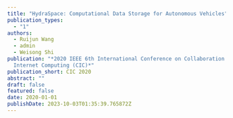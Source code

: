```yaml
---
title: "HydraSpace: Computational Data Storage for Autonomous Vehicles"
publication_types:
  - "1"
authors:
  - Ruijun Wang
  - admin
  - Weisong Shi
publication: "*2020 IEEE 6th International Conference on Collaboration and
  Internet Computing (CIC)*"
publication_short: CIC 2020
abstract: ""
draft: false
featured: false
date: 2020-01-01
publishDate: 2023-10-03T01:35:39.765872Z
---
```

